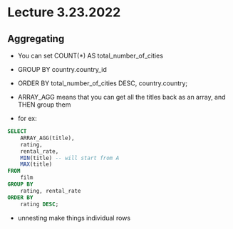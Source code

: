 # Lecture 3.23.2022

## Aggregating

- You can set COUNT(\*) AS total_number_of_cities
- GROUP BY country.country_id
- ORDER BY total_number_of_cities DESC,
  country.country;

- ARRAY_AGG means that you can get all the titles back as an array, and THEN group them
- for ex:

```sql
SELECT
    ARRAY_AGG(title),
    rating,
    rental_rate,
    MIN(title) -- will start from A
    MAX(title)
FROM
    film
GROUP BY
    rating, rental_rate
ORDER BY
    rating DESC;

```

- unnesting make things individual rows
